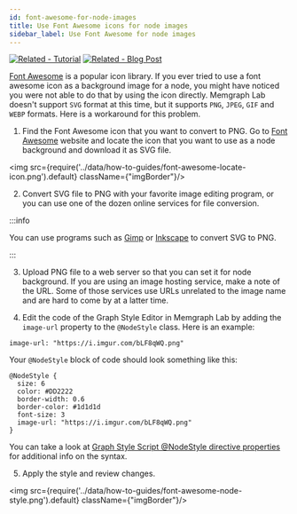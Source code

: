 ```yaml
---
id: font-awesome-for-node-images
title: Use Font Awesome icons for node images
sidebar_label: Use Font Awesome for node images
---
```


[![Related - Tutorial](https://img.shields.io/static/v1?label=Related&message=Tutorial&color=008a00&style=for-the-badge)](/tutorials/style-your-graphs-in-memgraph-lab.md) [![Related - Blog
Post](https://img.shields.io/static/v1?label=Related&message=Blog%20post&color=9C59DB&style=for-the-badge)](https://memgraph.com/blog/how-to-style-your-graphs-in-memgraph-lab)

[Font Awesome](https://fontawesome.com/) is a popular icon library. If you ever
tried to use a font awesome icon as a background image for a node, you might
have noticed you were not able to do that by using the icon directly. Memgraph
Lab doesn't support `SVG` format at this time, but it supports `PNG`, `JPEG`,
`GIF` and `WEBP` formats. Here is a workaround for this problem.


1. Find the Font Awesome icon that you want to convert to PNG. Go to [Font
Awesome](https://fontawesome.com/icons/) website and locate the icon that you
want to use as a node background and download it as SVG file.

<img src={require('../data/how-to-guides/font-awesome-locate-icon.png').default} className={"imgBorder"}/>

2. Convert SVG file to PNG with your favorite image editing program, or you can use one of the dozen online services for file conversion. 

:::info

You can use programs such as [Gimp](https://www.gimp.org/) or
[Inkscape](https://inkscape.org/) to convert SVG to PNG. 

:::

3. Upload PNG file to a web server so that you can set it for node background.
If you are using an image hosting service, make a note of the URL. Some of those
services use URLs unrelated to the image name and are hard to come by at a
latter time.

4. Edit the code of the Graph Style Editor in Memgraph Lab by adding the `image-url` property to the `@NodeStyle` class. Here is an example:  

```
image-url: "https://i.imgur.com/bLF8qWQ.png"
```

Your `@NodeStyle` block of code should look something like this:

```
@NodeStyle {
  size: 6
  color: #DD2222
  border-width: 0.6
  border-color: #1d1d1d
  font-size: 3
  image-url: "https://i.imgur.com/bLF8qWQ.png"
}
```

You can take a look at [Graph Style Script @NodeStyle directive
properties](/memgraph-lab/style-script/gss-nodestyle-directive#image-url-string)
for additional info on the syntax. 

5. Apply the style and review changes.

<img src={require('../data/how-to-guides/font-awesome-node-style.png').default} className={"imgBorder"}/>